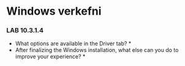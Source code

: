# Windows verkefni

### LAB 10.3.1.4
* What options are available in the Driver tab?
  *
* After finalizing the Windows installation, what else can you do to improve your experience?
  *
